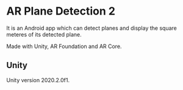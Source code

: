 # AR Plane Detection 2
 
 It is an Android app which can detect planes and display the square meteres of its detected plane.
 
 Made with Unity, AR Foundation and AR Core.
 
 ## Unity
 
 Unity version 2020.2.0f1.
